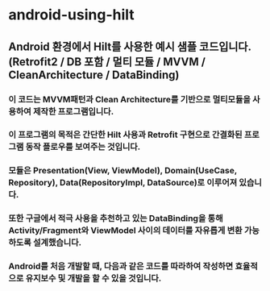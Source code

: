 # android-using-hilt
## Android 환경에서 Hilt를 사용한 예시 샘플 코드입니다. (Retrofit2 / DB 포함 / 멀티 모듈 / MVVM / CleanArchitecture / DataBinding)

### 이 코드는 MVVM패턴과 Clean Architecture를 기반으로 멀티모듈을 사용하여 제작한 프로그램입니다.
### 이 프로그램의 목적은 간단한 Hilt 사용과 Retrofit 구현으로 간결화된 프로그램 동작 플로우를 보여주는 것입니다. 
### 모듈은 Presentation(View, ViewModel), Domain(UseCase, Repository), Data(RepositoryImpl, DataSource)로 이루어져 있습니다.
### 또한 구글에서 적극 사용을 추천하고 있는 DataBinding을 통해 Activity/Fragment와 ViewModel 사이의 데이터를 자유롭게 변환 가능하도록 설계했습니다.
### Android를 처음 개발할 때, 다음과 같은 코드를 따라하여 작성하면 효율적으로 유지보수 및 개발을 할 수 있을 것입니다. 
